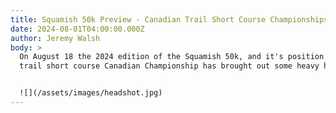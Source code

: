 ```yaml
---
title: Squamish 50k Preview - Canadian Trail Short Course Championships
date: 2024-08-01T04:00:00.000Z
author: Jeremy Walsh
body: >
  On August 18 the 2024 edition of the Squamish 50k, and it's position as the
  trail short course Canadian Championship has brought out some heavy hitters.


  ![](/assets/images/headshot.jpg)
---
```


